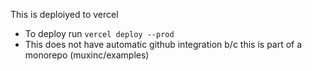 This is deploiyed to vercel

- To deploy run `vercel deploy --prod`
- This does not have automatic github integration b/c this is part of a monorepo (muxinc/examples)
